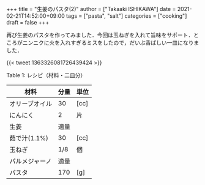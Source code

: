 +++
title = "生姜のパスタ(2)"
author = ["Takaaki ISHIKAWA"]
date = 2021-02-21T14:52:00+09:00
tags = ["pasta", "salt"]
categories = ["cooking"]
draft = false
+++

再び生姜のパスタを作ってみました．今回は玉ねぎを入れて旨味をサポート．ところがニンニクに火を入れすぎるミスをしたので，だいぶ香ばしい一皿になりました．

{{< tweet 1363326081726439424 >}}

<div class="table-caption">
  <span class="table-number">Table 1</span>:
  レシピ（材料・二皿分）
</div>

| 材料      | 分量 | 単位 |
|---------|----|----|
| オリーブオイル | 30  | [cc] |
| にんにく  | 2   | 片   |
| 生姜      | 適量 |      |
| 茹で汁(1.1%) | 30  | [cc] |
| 玉ねぎ    | 1/8 | 個   |
| パルメジャーノ | 適量 |      |
| パスタ    | 170 | [g]  |
